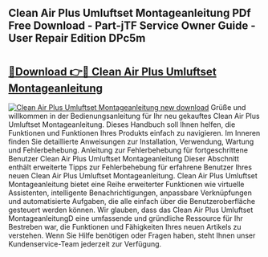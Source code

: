 ## Clean Air Plus Umluftset Montageanleitung PDf Free Download - Part-jTF Service Owner Guide - User Repair Edition DPc5m

# <h2><a href="http://df6et8f.blite.top/?on=Clean+Air+Plus+Umluftset+Montageanleitung">🔗Download 👉🔴 Clean Air Plus Umluftset Montageanleitung</a></h2>

[![Clean Air Plus Umluftset Montageanleitung new download](https://i.imgur.com/lujVjoI.png)](http://df6et8f.blite.top/?on=Clean+Air+Plus+Umluftset+Montageanleitung)
Grüße und willkommen in der Bedienungsanleitung für Ihr neu gekauftes Clean Air Plus Umluftset Montageanleitung. Dieses Handbuch soll Ihnen helfen, die Funktionen und Funktionen Ihres Produkts einfach zu navigieren. Im Inneren finden Sie detaillierte Anweisungen zur Installation, Verwendung, Wartung und Fehlerbehebung. Anleitung zur Fehlerbehebung für fortgeschrittene Benutzer Clean Air Plus Umluftset Montageanleitung Dieser Abschnitt enthält erweiterte Tipps zur Fehlerbehebung für erfahrene Benutzer Ihres neuen Clean Air Plus Umluftset Montageanleitung. Clean Air Plus Umluftset Montageanleitung bietet eine Reihe erweiterter Funktionen wie virtuelle Assistenten, intelligente Benachrichtigungen, anpassbare Verknüpfungen und automatisierte Aufgaben, die alle einfach über die Benutzeroberfläche gesteuert werden können. Wir glauben, dass das Clean Air Plus Umluftset MontageanleitungD eine umfassende und gründliche Ressource für Ihr Bestreben war, die Funktionen und Fähigkeiten Ihres neuen Artikels zu verstehen. Wenn Sie Hilfe benötigen oder Fragen haben, steht Ihnen unser Kundenservice-Team jederzeit zur Verfügung.
